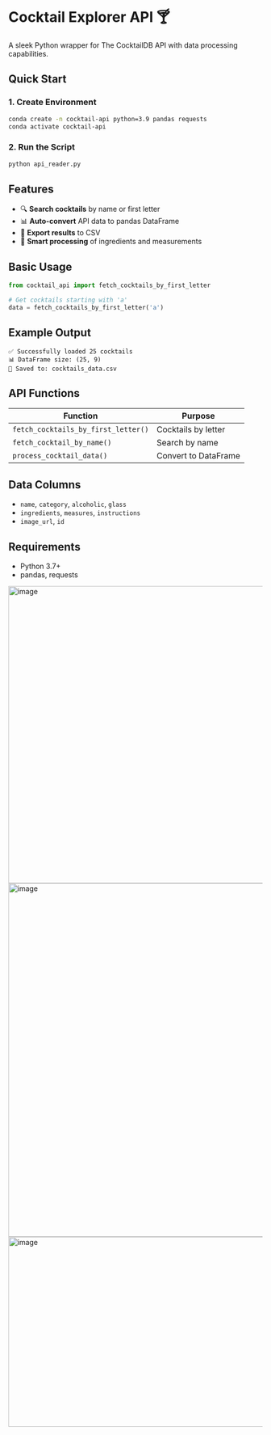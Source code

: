 
# Cocktail Explorer API 🍸

A sleek Python wrapper for The CocktailDB API with data processing capabilities.

## Quick Start

### 1. Create Environment
```bash
conda create -n cocktail-api python=3.9 pandas requests
conda activate cocktail-api
```

### 2. Run the Script
```bash
python api_reader.py
```

## Features

- 🔍 **Search cocktails** by name or first letter
- 📊 **Auto-convert** API data to pandas DataFrame
- 💾 **Export results** to CSV
- 🎯 **Smart processing** of ingredients and measurements

## Basic Usage

```python
from cocktail_api import fetch_cocktails_by_first_letter

# Get cocktails starting with 'a'
data = fetch_cocktails_by_first_letter('a')
```

## Example Output
```
✅ Successfully loaded 25 cocktails
📊 DataFrame size: (25, 9)
📁 Saved to: cocktails_data.csv
```

## API Functions

| Function | Purpose |
|----------|---------|
| `fetch_cocktails_by_first_letter()` | Cocktails by letter |
| `fetch_cocktail_by_name()` | Search by name |
| `process_cocktail_data()` | Convert to DataFrame |

## Data Columns
- `name`, `category`, `alcoholic`, `glass`
- `ingredients`, `measures`, `instructions`
- `image_url`, `id`

## Requirements
- Python 3.7+
- pandas, requests

<img width="1458" height="588" alt="image" src="https://github.com/user-attachments/assets/3a08034a-fcb9-4502-9c35-3d226360d9a0" />
<img width="1463" height="700" alt="image" src="https://github.com/user-attachments/assets/c5b31c03-9c71-46ae-b51b-47e45dca8d39" />
<img width="1456" height="376" alt="image" src="https://github.com/user-attachments/assets/a3547ff2-40b3-41f6-9885-98cf7aa65df8" />


